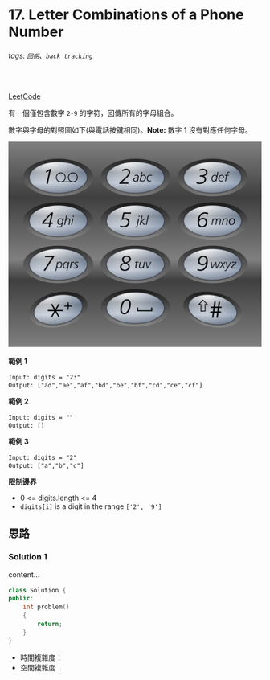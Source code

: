 # 17. Letter Combinations of a Phone Number

###### tags: `回朔`、`back tracking`
<br>

[LeetCode](https://leetcode.com/problems/letter-combinations-of-a-phone-number/)

有一個僅包含數字 `2-9` 的字符，回傳所有的字母組合。

數字與字母的對照圖如下(與電話按鍵相同)。**Note:** 數字 1 沒有對應任何字母。

![telephone keypad](1200px-telephone-keypad2svg.png)


**範例 1**
```
Input: digits = "23"
Output: ["ad","ae","af","bd","be","bf","cd","ce","cf"]
```

**範例 2**
```
Input: digits = ""
Output: []
```

**範例 3**
```
Input: digits = "2"
Output: ["a","b","c"]
```

**限制邊界**
- 0 <= digits.length <= 4
- `digits[i]` is a digit in the range `['2', '9']`

## 思路

### Solution 1
content...

```CPP
class Solution {
public:
    int problem()
    {
        return;
    }
}
```

- 時間複雜度：
- 空間複雜度：
